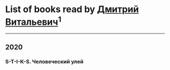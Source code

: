 # List of books read by [Дмитрий Витальевич](https://plus.google.com/u/0/116650782618177766821/)<sup>1</sup>
---

## 2020

### S-T-I-K-S. Человеческий улей



